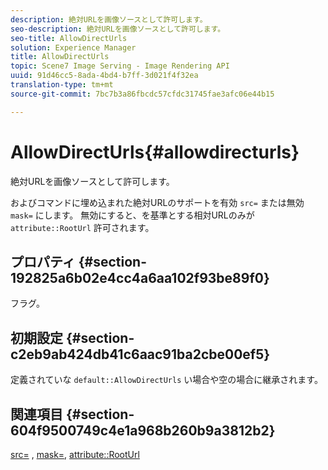 ```yaml
---
description: 絶対URLを画像ソースとして許可します。
seo-description: 絶対URLを画像ソースとして許可します。
seo-title: AllowDirectUrls
solution: Experience Manager
title: AllowDirectUrls
topic: Scene7 Image Serving - Image Rendering API
uuid: 91d46cc5-8ada-4bd4-b7ff-3d021f4f32ea
translation-type: tm+mt
source-git-commit: 7bc7b3a86fbcdc57cfdc31745fae3afc06e44b15

---
```



# AllowDirectUrls{#allowdirecturls}

絶対URLを画像ソースとして許可します。

およびコマンドに埋め込まれた絶対URLのサポートを有効 `src=` または無効 `mask=` にします。 無効にすると、を基準とする相対URLのみが `attribute::RootUrl` 許可されます。

## プロパティ {#section-192825a6b02e4cc4a6aa102f93be89f0}

フラグ。

## 初期設定 {#section-c2eb9ab424db41c6aac91ba2cbe00ef5}

定義されていな `default::AllowDirectUrls` い場合や空の場合に継承されます。

## 関連項目 {#section-604f9500749c4e1a968b260b9a3812b2}

[src=](../../../../../is-api/http-ref/image-serving-api-ref/c-http-protocol-reference/c-command-reference/r-src.md#reference-f6506637778c4c69bf106a7924a91ab1) , [mask=](../../../../../is-api/http-ref/image-serving-api-ref/c-http-protocol-reference/c-command-reference/r-mask.md#reference-922254e027404fb890b850e2723ee06e), [attribute::RootUrl](../../../../../is-api/image-catalog/image-serving-api-ref/c-image-catalog-reference/c-attributes-reference/r-rooturl.md#reference-3b0e43881020409cbe642366913cf137)
